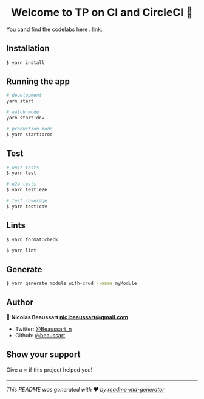 <h1 align="center">Welcome to TP on CI and CircleCI 👋</h1>


You cand find the codelabs here : [link](https://codelab-ci-m1iii.netlify.com).

## Installation

```bash
$ yarn install
```

## Running the app

```bash
# development
yarn start

# watch mode
yarn start:dev

# production mode
$ yarn start:prod
```

## Test

```bash
# unit tests
$ yarn test

# e2e tests
$ yarn test:e2e

# test coverage
$ yarn test:cov
```

## Lints

```bash
$ yarn format:check

$ yarn lint
```

## Generate

```bash
$ yarn generate module with-crud --name myModule
```

## Author

👤 **Nicolas Beaussart <nic.beaussart@gmail.com>**

- Twitter: [@Beaussart_n](https://twitter.com/Beaussart_n)
- Github: [@beaussart](https://github.com/beaussart)

## Show your support

Give a ⭐️ if this project helped you!

---

_This README was generated with ❤️ by [readme-md-generator](https://github.com/kefranabg/readme-md-generator)_
